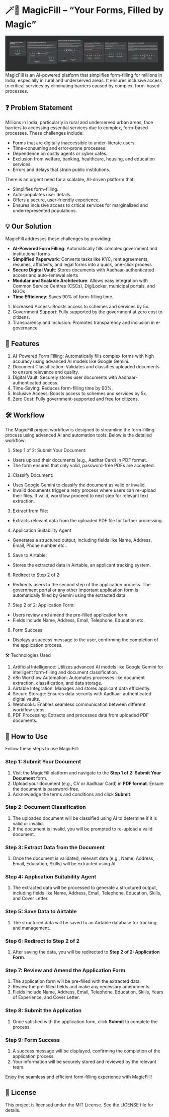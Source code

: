 # 🪄📄 MagicFill – “Your Forms, Filled by Magic”

![Workflow](screenshot.png)
MagicFill is an AI-powered platform that simplifies form-filling for millions in India, especially in rural and underserved areas. It ensures inclusive access to critical services by eliminating barriers caused by complex, form-based processes.

## ❓ Problem Statement
Millions in India, particularly in rural and underserved urban areas, face barriers to accessing essential services due to complex, form-based processes. These challenges include:
- Forms that are digitally inaccessible to under-literate users.
- Time-consuming and error-prone processes.
- Dependence on costly agents or cyber cafés.
- Exclusion from welfare, banking, healthcare, housing, and education services.
- Errors and delays that strain public institutions.

There is an urgent need for a scalable, AI-driven platform that:
- Simplifies form-filling.
- Auto-populates user details.
- Offers a secure, user-friendly experience.
- Ensures inclusive access to critical services for marginalized and underrepresented populations.

## 💡 Our Solution 
MagicFill addresses these challenges by providing:
 - **AI-Powered Form Filling**: Automatically fills complex government and institutional forms
 - **Simplified Paperwork**: Converts tasks like KYC, rent agreements, resumes, affidavits, and legal forms into a quick, one-click process
 - **Secure Digital Vault**: Stores documents with Aadhaar-authenticated access and auto-renewal alerts
 - **Modular and Scalable Architecture**: Allows easy integration with Common Service Centres (CSCs), DigiLocker, municipal portals, and NGOs
 - **Time Efficiency**: Saves 90% of form-filling time.
1. Increased Access: Boosts access to schemes and services by 5x.
2. Government Support: Fully supported by the government at zero cost              to citizens.
3. Transparency and Inclusion: Promotes transparency and inclusion in e-governance.

## 🌟 Features
1. AI-Powered Form Filling: Automatically fills complex forms with high accuracy using advanced AI models like Google Gemini.
2. Document Classification: Validates and classifies uploaded documents to ensure relevance and quality.
3. Digital Vault: Securely stores user documents with Aadhaar-authenticated access.
4. Time-Saving: Reduces form-filling time by 90%.
5. Inclusive Access: Boosts access to schemes and services by 5x.
6. Zero Cost: Fully government-supported and free for citizens.
## 🛠️ Workflow
The MagicFill project workflow is designed to streamline the form-filling process using advanced AI and automation tools. Below is the detailed workflow:

1. Step 1 of 2: Submit Your Document:
- Users upload their documents (e.g., Aadhar Card) in PDF format.
- The form ensures that only valid, password-free PDFs are accepted.

2. Classify Document:
- Uses Google Gemini to classify the document as valid or invalid.
- Invalid documents trigger a retry process where users can re-upload their files. If valid, workflow proceed to next step for relevant text extraction. 

3. Extract from File:
- Extracts relevant data from the uploaded PDF file for further processing.

4. Application Suitability Agent
- Generates a structured output, including fields like Name, Address, Email, Phone number etc..

5. Save to Airtable:
- Stores the extracted data in Airtable, an applicant tracking system.

6. Redirect to Step 2 of 2:
- Redirects users to the second step of the application process. The government portal or any other important application form is automatically filled by Gemini using the extracted data.

7. Step 2 of 2: Application Form:
- Users review and amend the pre-filled application form.
- Fields include Name, Address, Email, Telephone, Education etc.

8. Form Success:
- Displays a success message to the user, confirming the completion of the application process.

🛠️ Technologies Used
1. Artificial Intelligence: Utilizes advanced AI models like Google Gemini for intelligent form-filling and document classification.
2. n8n Workflow Automation: Automates processes like document extraction, classification, and data storage.
3. Airtable Integration: Manages and stores applicant data efficiently.
4. Secure Storage: Ensures data security with Aadhaar-authenticated digital vaults.
5. Webhooks: Enables seamless communication between different workflow steps.
6. PDF Processing: Extracts and processes data from uploaded PDF documents.

## 🚀 How to Use

Follow these steps to use MagicFill:

### Step 1: Submit Your Document
1. Visit the MagicFill platform and navigate to the **Step 1 of 2: Submit Your Document** form.
2. Upload your document (e.g., CV or Aadhaar Card) in **PDF format**. Ensure the document is password-free.
3. Acknowledge the terms and conditions and click **Submit**.

### Step 2: Document Classification
1. The uploaded document will be classified using AI to determine if it is valid or invalid.
2. If the document is invalid, you will be prompted to re-upload a valid document.

### Step 3: Extract Data from the Document
1. Once the document is validated, relevant data (e.g., Name, Address, Email, Education, Skills) will be extracted using AI.

### Step 4: Application Suitability Agent
1. The extracted data will be processed to generate a structured output, including fields like Name, Address, Email, Telephone, Education, Skills, and Cover Letter.

### Step 5: Save Data to Airtable
1. The structured data will be saved to an Airtable database for tracking and management.

### Step 6: Redirect to Step 2 of 2
1. After saving the data, you will be redirected to **Step 2 of 2: Application Form**.

### Step 7: Review and Amend the Application Form
1. The application form will be pre-filled with the extracted data.
2. Review the pre-filled fields and make any necessary amendments.
3. Fields include Name, Address, Email, Telephone, Education, Skills, Years of Experience, and Cover Letter.

### Step 8: Submit the Application
1. Once satisfied with the application form, click **Submit** to complete the process.

### Step 9: Form Success
1. A success message will be displayed, confirming the completion of the application process.
2. Your information will be securely stored and reviewed by the relevant team.

Enjoy the seamless and efficient form-filling experience with MagicFill!

## 📜 License
This project is licensed under the MIT License. See the LICENSE file for details.